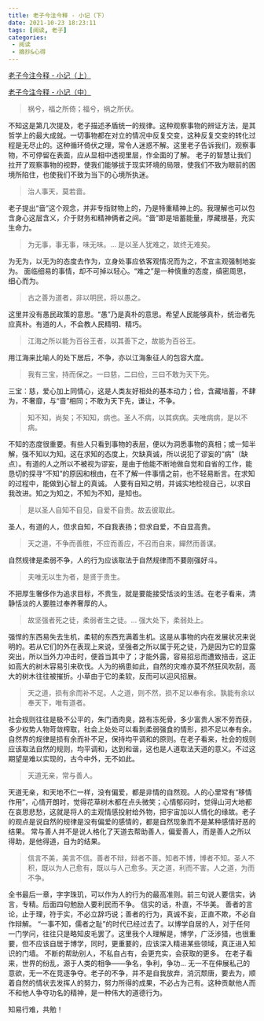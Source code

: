 ```yaml
---
title: 老子今注今释 - 小记（下）
date: 2021-10-23 18:23:11
tags: [阅读, 老子]
categories: 
 - 阅读
 - 摘抄&心得
---
```

[老子今注今释 - 小记（上）](https://guozi149.me/%E9%98%85%E8%AF%BB/%E6%91%98%E6%8A%84-%E5%BF%83%E5%BE%97/%E8%80%81%E5%AD%90%E4%BB%8A%E6%B3%A8%E4%BB%8A%E9%87%8A-%E5%B0%8F%E8%AE%B0%EF%BC%88%E4%B8%8A%EF%BC%89/)

[老子今注今释 - 小记（中）](https://guozi149.me/%E9%98%85%E8%AF%BB/%E6%91%98%E6%8A%84-%E5%BF%83%E5%BE%97/%E8%80%81%E5%AD%90%E4%BB%8A%E6%B3%A8%E4%BB%8A%E9%87%8A-%E5%B0%8F%E8%AE%B0%EF%BC%88%E4%B8%AD%EF%BC%89/)

> 祸兮，福之所倚；福兮，祸之所伏。

不知这是第几次提及，老子描述矛盾统一的规律。这种观察事物的辨证方法，是其哲学上的最大成就。一切事物都在对立的情况中反复交变，这种反复交变的转化过程是无尽止的。这种循环倚伏之理，常令人迷惑不解。这里老子告诉我们，观察事物，不可停留在表面，应从显相中透视里层，作全面的了解。
老子的智慧让我们拉开了观察事物的视野，使我们能够拔于现实环境的局限，使我们不致为眼前的困境所陷住，也使我们不致为当下的心境所执迷。

> 治人事天，莫若啬。

老子提出“啬”这个观念，并非专指财物上的，乃是特重精神上的。我理解也可以包含身心这层含义，介于财务和精神俩者之间。“啬”即是培蓄能量，厚藏根基，充实生命力。

<!-- more -->

> 为无事，事无事，味无味。… 是以圣人犹难之，故终无难矣。 

为无为，以无为的态度去作为，立身处事应依客观情况而为之，不宜主观强制地妄为。
面临细易的事情，却不可掉以轻心。“难之”是一种慎重的态度，缜密周思，细心而为。

> 古之善为道者，非以明民，将以愚之。

这里并没有愚民政策的意思。“愚”乃是真朴的意思。希望人民能够真朴，统治者先应真朴。有道的人，不会教人民精明、精巧。

> 江海之所以能为百谷王者，以其善下之，故能为百谷王。

用江海来比喻人的处下居后，不争，亦以江海象征人的包容大度。

> 我有三宝，持而保之。一曰慈，二曰俭，三曰不敢为天下先。

三宝：慈，爱心加上同情心，这是人类友好相处的基本动力；俭，含藏培蓄，不肆为，不奢靡，与“啬”相同；不敢为天下先，谦让，不争。

> 知不知，尚矣；不知知，病也。圣人不病，以其病病。夫唯病病，是以不病。

不知的态度很重要。有些人只看到事物的表层，便以为洞悉事物的真相；或一知半解，强不知以为知。这在求知的态度上，欠缺真诚，所以说犯了谬妄的“病”（缺点）。有道的人之所以不被视为谬妄，是由于他能不断地做自觉和自省的工作，能恳切的探寻“不知”的原因和根由，在不了解一件事情之前，也不轻易断言。在求知的过程中，能做到心智上的真诚。
人要有自知之明，并诚实地检视自己，以求自我改进。知之为知之，不知为不知，是知也。

> 是以圣人自知不自见，自爱不自贵。故去彼取此。

圣人，有道的人，但求自知，不自我表扬；但求自爱，不自显高贵。

> 天之道，不争而善胜，不应而善应，不召而自来，繟然而善谋。

自然规律是柔弱不争，人的行为应该取法于自然规律而不要刚强好斗。

> 夫唯无以生为者，是贤于贵生。 

不把厚生奢侈作为追求目标，不贵生，就是要能接受恬淡的生活。在老子看来，清静恬淡的人要胜过奉养奢厚的人。

> 故坚强者死之徒，柔弱者生之徒。… 强大处下，柔弱处上。 

强悍的东西易失去生机，柔韧的东西充满着生机。这是从事物的内在发展状况来说明的。若从它们的外在表现上来说，坚强者之所以属于死之徒，乃是因为它的显露突出，所以当外力冲击时，便首当其中了；才能外露，容易招忌而遭致掊击，这正如高大的树木容易引来砍伐。人为的祸患如此，自然的灾难亦莫不然狂风吹刮，高大的树木往往被摧折。小草由于它的柔软，反而可以迎风招展。

> 天之道，损有余而补不足。人之道，则不然，损不足以奉有余。孰能有余以奉天下，唯有道者。

社会规则往往是极不公平的，朱门酒肉臭，路有冻死骨，多少富贵人家不劳而获，多少权势人物苛敛榨取，社会上处处可以看到柔弱强食的情形，损不足以奉有余。自然界的规律是损有余而补不足，保持均平调和的原则。在老子看来，社会的规则应该取法自然的规则，均平调和，达到和谐，这也是人道取法天道的意义。不过这期望是难以实现的，古今中外，无不如此。

> 天道无亲，常与善人。

天道无亲，和天地不仁一样，没有偏爱，都是非情的自然观。人的心里常有“移情作用”，心情开朗时，觉得花草树木都在点头微笑；心情郁闷时，觉得山河大地都在哀思悲愁，这就是将人的主观情感投射给外物，把宇宙加以人情化的缘故。老子的观点是说自然的规律是没有偏爱的感情的，都是自然现象而不是某种感情好恶的结果。
常与善人并不是说人格化了天道去帮助善人，偏爱善人，而是善人之所以得助，是他得道，自为的结果。

> 信言不美，美言不信。善者不辩，辩者不善。知者不博，博者不知。圣人不积，既以为人己愈有，既以与人己愈多。天之道，利而不害。人之道，为而不争。

全书最后一章，字字珠玑，可以作为人的行为的最高准则。前三句说人要信实，讷言，专精。后面四句勉励人要利民而不争。
信实的话，朴直，不华美。
善者的言论，止于理，符于实，不必立辞巧说；善者的行为，真诚不妄，正直不欺，不必自作辩解。
“一事不知，儒者之耻”的时代已经过去了。以博学自居的人，对于任何一门学问，往往只是略知皮毛罢了。这里我个人理解是，博学，广泛涉猎，也很重要，但不应该自居于博学，同时，更重要的，应该深入精进某些领域，真正进入知识的门墙。
不断的帮助别人，不私自占有，会更充实，会获取的更多。
在老子看来，世界的纷乱，源于人类的相争——争名，争利，争功… 无一不在伸展私己的意欲，无一不在竞逐争夺。老子的不争，并不是自我放弃，消沉颓唐，要去为，顺着自然的情状去发挥人的努力，努力所得的成果，不必占为己有。这种贡献他人而不和他人争夺功名的精神，是一种伟大的道德行为。

知易行难，共勉！
